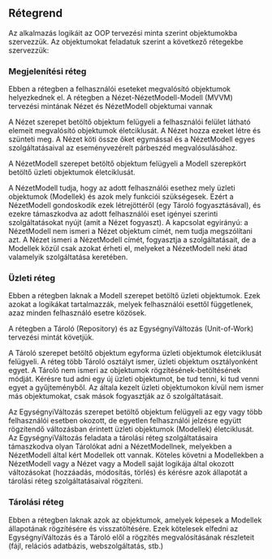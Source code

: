 ## Rétegrend
Az alkalmazás logikáit az OOP tervezési minta szerint objektumokba szervezzük.
Az objektumokat feladatuk szerint a következő rétegekbe szervezzük:

### Megjelenítési réteg
Ebben a rétegben a felhasználói eseteket megvalósító objektumok helyezkednek el. A rétegben a Nézet-NézetModell-Modell (MVVM) tervezési mintának Nézet és NézetModell objektumai vannak

A Nézet szerepet betöltő objektum felügyeli a felhasználói felület látható elemeit megvalósító objektumok életciklusát. A Nézet hozza ezeket létre és szünteti meg. A Nézet köti össze őket egymással és a NézetModell egyes szolgáltatásaival az eseményvezérelt párbeszéd megvalósulásához.

A NézetModell szerepet betöltő objektum felügyeli a Modell szerepkört betöltő üzleti objektumok életciklusát.

A NézetModell tudja, hogy az adott felhasználói esethez mely üzleti objektumok (Modellek) és azok mely funkciói szükségesek. Ezért a NézetModell gondoskodik ezek létrejöttéről (egy Tároló fogyasztásával), és ezekre támaszkodva az adott felhasználói eset igényei szerinti szolgáltatásokat nyújt (amit a Nézet fogyaszt). A kapcsolat egyirányú: a NézetModell nem ismeri a Nézet objektum címét, nem tudja megszólítani azt. A Nézet ismeri a NézetModell címét, fogyasztja a szolgáltatásait, de a Modellek közül csak azokat érheti el, melyeket a NézetModell neki átad valamelyik szolgáltatása keretében.

### Üzleti réteg
Ebben a rétegben laknak a Modell szerepet betöltő üzleti objektumok. Ezek azokat a logikákat tartalmazzák, melyek felhasználói esettől függetlenek, azaz minden felhasználó esetre közösek.

A rétegben a Tároló (Repository) és az EgységnyiVáltozás (Unit-of-Work) tervezési mintát követjük.

A Tároló szerepet betöltő objektum egyforma üzleti objektumok életciklusát felügyeli. A réteg több Tároló osztályt ismer, üzleti objektum osztályonként egyet. A Tároló nem ismeri az objektumok rögzítésének-betöltésének módját. Kérésre tud adni egy új üzleti objektumot, be tud tenni, ki tud venni egyet a gyűjteményből. Az általa kezelt üzleti objektumokon kívül nem ismer más objektumokat, csak mások fogyasztják az ő szolgáltatásait.

Az EgységnyiVáltozás szerepet betöltő objektum felügyeli az egy vagy több felhasználói esetben okozott, de egyetlen felhasználói jelzésre együtt rögzítendő változásban érintett üzleti objektumok (Modellek) életciklusát. Az EgységnyiVáltozás feladata a tárolási réteg szolgáltatásaira támaszkodva olyan Tárolókat adni a NézetModellnek, melyekben a NézetModell által kért Modellek ott vannak. Köteles követni a Modellekben a NézetModell vagy a Nézet vagy a Modell saját logikája által okozott változásokat (hozzáadás, módosítás, törlés) és kérésre azok állapotát a tárolási réteg szolgáltatásaival rögzíteni.

### Tárolási réteg
Ebben a rétegben laknak azok az objektumok, amelyek képesek a Modellek állapotának rögzítésére és visszatöltésére. Ezek kötelesek elfedni az EgységnyiVáltozás és a Tároló elől a rögzítés megvalósításának részleteit (fájl, relációs adatbázis, webszolgáltatás, stb.) 


